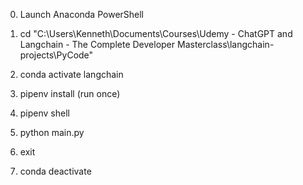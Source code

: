 0. Launch Anaconda PowerShell
   
1. cd "C:\Users\Kenneth\Documents\Courses\Udemy - ChatGPT and Langchain - The Complete Developer Masterclass\langchain-projects\PyCode"
2. conda activate langchain
3. pipenv install (run once)
4. pipenv shell
   
5. python main.py

6.  exit
7.  conda deactivate